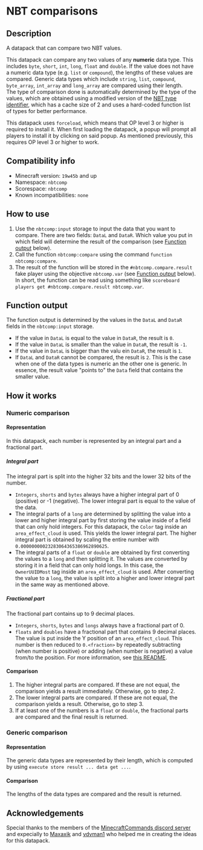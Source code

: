 # NBT comparisons
## Description
A datapack that can compare two NBT values.  

This datapack can compare any two values of any **numeric** data type. This includes `byte`, `short`, `int`, `long`, `float` and `double`. If the value does not have a numeric data type (e.g. `list` or `compound`), the lengths of these values are compared. Generic data types which include `string`, `list`, `compound`, `byte_array`, `int_array` and `long_array` are compared using their length.  
The type of comparison done is automatically determined by the type of the values, which are obtained using a modified version of the [NBT type identifier](https://github.com/PeerHeer/nbt-type-identifier), which has a cache size of 2 and uses a hard-coded function list of types for better performance.  

This datapack uses `forceload`, which means that OP level 3 or higher is required to install it. When first loading the datapack, a popup will prompt all players to install it by clicking on said popup. As mentioned previously, this requires OP level 3 or higher to work.

## Compatibility info
- Minecraft version: `19w45b` and up
- Namespace: `nbtcomp`
- Scorespace: `nbtcomp`
- Known incompatibilities: `none`

## How to use
1. Use the `nbtcomp:input` storage to input the data that you want to compare. There are two fields: `DataL` and `DataR`. Which value you put in which field will determine the result of the comparison (see [Function output](#Function_output) below).
2. Call the function `nbtcomp:compare` using the command `function nbtcomp:compare`.
3. The result of the function will be stored in the `#nbtcomp.compare.result` fake player using the objective `nbtcomp.var` (see [Function output](#Function_output) below). In short, the function can be read using something like `scoreboard players get #nbtcomp.compare.result nbtcomp.var`.

<a name="Function_output"/>  

## Function output
The function output is determined by the values in the `DataL` and `DataR` fields in the `nbtcomp:input` storage.
- If the value in `DataL` is equal to the value in `DataR`, the result is `0`.
- If the value in `DataL` is smaller than the value in `DataR`, the result is `-1`.
- If the value in `DataL` is bigger than the valu ein `DataR`, the result is `1`.
- If `DataL` and `DataR` cannot be compared, the result is `2`. This is the case when one of the data types is numeric an the other one is generic.
In essence, the result value "points to" the `Data` field that contains the smaller value.

## How it works
### Numeric comparison
#### Representation
In this datapack, each number is represented by an integral part and a fractional part.

##### Integral part
The integral part is split into the higher 32 bits and the lower 32 bits of the number.
- `Integers`, `shorts` and `bytes` always have a higher integral part of 0 (positive) or -1 (negative). The lower integral part is equal to the value of the data.
- The integral parts of a `long` are determined by splitting the value into a lower and higher integral part by first storing the value inside of a field that can only hold integers. For this datapack, the `Color` tag inside an `area_effect_cloud` is used. This yields the lower integral part. The higher integral part is obtained by scaling the entire number with `0.00000000023283064365386962890625`.
- The integral parts of a `float` or `double` are obtained by first converting the values to a `long` and then splitting it. The values are converted by storing it in a field that can only hold longs. In this case, the `OwnerUUIDMost` tag inside an `area_effect_cloud` is used. After converting the value to a `long`, the value is split into a higher and lower integral part in the same way as mentioned above.

##### Fractional part
The fractional part contains up to 9 decimal places.
- `Integers`, `shorts`, `bytes` and `longs` always have a fractional part of 0.
- `floats` and `doubles` have a fractional part that contains 9 decimal places. The value is put inside the Y position of an `area_effect_cloud`. This number is then reduced to `0.<fraction>` by repeatedly subtracting (when number is positive) or adding (when number is negative) a value from/to the position. For more information, see [this README](https://github.com/PeerHeer/nbt-comparisons/blob/master/data/nbtcomp/functions/types/numeric/float/fraction/tree/decrease_pos/README.md).

#### Comparison
1. The higher integral parts are compared. If these are not equal, the comparison yields a result immediately. Otherwise, go to step 2.
2. The lower integral parts are compared. If these are not equal, the comparison yields a result. Otherwise, go to step 3.
3. If at least one of the numbers is a `float` or `double`, the fractional parts are compared and the final result is returned.

### Generic comparison
#### Representation
The generic data types are represented by their length, which is computed by using `execute store result ... data get ...`.

#### Comparison
The lengths of the data types are compared and the result is returned.

## Acknowledgements
Special thanks to the members of the [MinecraftCommands discord server](http://discord.gg/QAFXFtZ) and expecially to [Maxaxik](https://github.com/maxaxik) and [vdvman1](https://github.com/vdvman1) who helped me in creating the ideas for this datapack.
